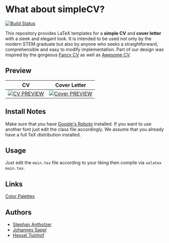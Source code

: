 # What about simpleCV?

[![Build Status](https://travis-ci.org/hesseltuinhof/simpleCV.svg?branch=master)](https://travis-ci.org/hesseltuinhof/simpleCV)

This repository provides LaTeX templates for a **simple CV** and **cover letter** with a sleek and
elegant look. It is intended to be used not only by the modern STEM graduate but also by anyone who
seeks a straightforward, comprehensible and easy to modify implementation. Part of our design was
inspired by the gorgeous [Fancy CV](https://www.sharelatex.com/templates/cv-or-resume/fancy-cv) as
well as [Awesome CV](https://github.com/posquit0/Awesome-CV).

## Preview
| CV | Cover Letter |
|:---:|:---:|
|[![CV PREVIEW](https://github.com/hesseltuinhof/simpleCV/blob/assets/cv.png?raw=True)](https://github.com/hesseltuinhof/simpleCV/releases/latest/download/cv.pdf) | [![Cover PREVIEW](https://github.com/hesseltuinhof/simpleCV/blob/assets/cover.png?raw=True)](https://github.com/hesseltuinhof/simpleCV/releases/latest/download/cover.pdf)

## Install Notes
Make sure that you have [Google's Roboto](https://github.com/google/roboto) installed. If you want
to use another font just edit the class file accordingly. We assume that you already have a full TeX
distribution installed.

## Usage
Just edit the `main.tex` file according to your liking then compile via `xelatex main.tex`.

## Links
[Color Palettes](https://coolors.co/)

## Authors
* [Stephan Antholzer](https://github.com/antholzer)
* [Johannes Sappl](https://github.com/johannessappl)
* [Hessel Tuinhof](https://github.com/hesseltuinhof)
